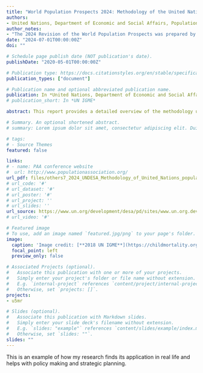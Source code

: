```yaml
---
title: "World Population Prospects 2024: Methodology of the United Nations population estimates and projections"
authors:
- United Nations, Department of Economic and Social Affairs, Population Division
author_notes:
- "The 2024 Revision of the World Population Prospects was prepared by a team. I was one of them."
date: "2024-07-01T00:00:00Z"
doi: ""

# Schedule page publish date (NOT publication's date).
publishDate: "2020-05-01T00:00:00Z"

# Publication type: https://docs.citationstyles.org/en/stable/specification.html#appendix-iii-types
publication_types: ["document"]

# Publication name and optional abbreviated publication name.
publication: In *United Nations, Department of Economic and Social Affairs, Population Division*
# publication_short: In *UN IGME*

abstract: This report provides a detailed overview of the methodology used to produce the *2024 Revision* of the official United Nations population estimates and projections, prepared by the Population Division of the Department of Economic and Social Affairs of the United Nations Secretariat. The *2024 Revision* is the twenty-seventh round of global population estimates and projections produced by the Population Division since 1951.

# Summary. An optional shortened abstract.
# summary: Lorem ipsum dolor sit amet, consectetur adipiscing elit. Duis posuere tellus ac convallis placerat. Proin tincidunt magna sed ex sollicitudin condimentum.

# tags:
# - Source Themes
featured: false

links:
# - name: PAA conference website
#  url: http://www.populationassociation.org/
url_pdf: files/others7_2024_UNDESA_Methodology_of_United_Nations_population_estimates_and_projections.pdf
# url_code: '#'
# url_dataset: '#'
# url_poster: '#'
# url_project: ''
# url_slides: ''
url_source: https://www.un.org/development/desa/pd/sites/www.un.org.development.desa.pd/files/files/documents/2024/Jul/undesa_pd_2024_wpp2024_methodology-report.pdf
# url_video: '#'

# Featured image
# To use, add an image named `featured.jpg/png` to your page's folder. 
image:
  caption: 'Image credit: [**2018 UN IGME**](https://childmortality.org/)'
  focal_point: left
  preview_only: false

# Associated Projects (optional).
#   Associate this publication with one or more of your projects.
#   Simply enter your project's folder or file name without extension.
#   E.g. `internal-project` references `content/project/internal-project/index.md`.
#   Otherwise, set `projects: []`.
projects:
- u5mr

# Slides (optional).
#   Associate this publication with Markdown slides.
#   Simply enter your slide deck's filename without extension.
#   E.g. `slides: "example"` references `content/slides/example/index.md`.
#   Otherwise, set `slides: ""`.
slides: ""
---
```


This is an example of how my research finds its application in real life and helps with policy making and strategic planning.

